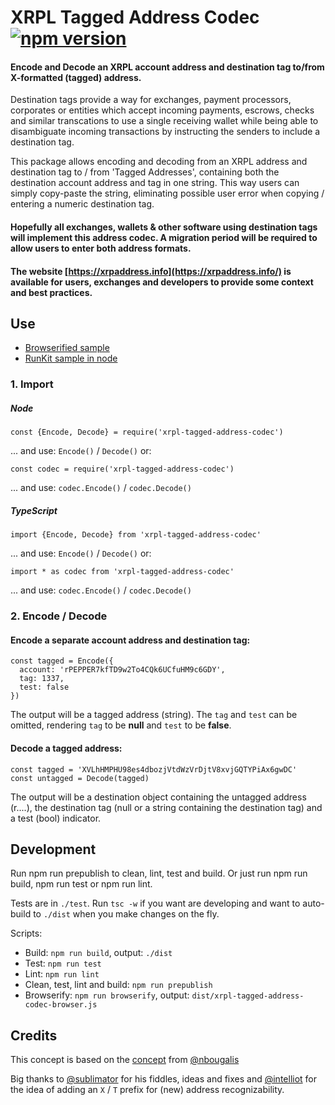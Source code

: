 # XRPL Tagged Address Codec [![npm version](https://badge.fury.io/js/xrpl-tagged-address-codec.svg?1)](https://www.npmjs.com/xrpl-tagged-address-codec)

#### Encode and Decode an XRPL account address and destination tag to/from X-formatted (tagged) address.

Destination tags provide a way for exchanges, payment processors, corporates or entities which accept incoming payments, escrows, checks and similar transcations to use a single receiving wallet while being able to disambiguate incoming transactions by instructing the senders to include a destination tag.

This package allows encoding and decoding from an XRPL address and destination tag to / from 'Tagged Addresses', containing both the destination account address and tag in one string. This way users can simply copy-paste the string, eliminating possible user error when copying / entering a numeric destination tag.

#### Hopefully all exchanges, wallets & other software using destination tags will implement this address codec. A migration period will be required to allow users to enter both address formats.

#### The website [https://xrpaddress.info](https://xrpaddress.info/) is available for users, exchanges and developers to provide some context and best practices.

## Use

 - [Browserified sample](https://jsfiddle.net/WietseWind/05rpvbag/)
 - [RunKit sample in node](https://runkit.com/wietsewind/5cbf111b51e3ee00127b2b59)

### 1. Import

##### Node

```
const {Encode, Decode} = require('xrpl-tagged-address-codec')
```
... and use: `Encode()` / `Decode()` or:

```
const codec = require('xrpl-tagged-address-codec')
```

... and use: `codec.Encode()` / `codec.Decode()`


##### TypeScript
```
import {Encode, Decode} from 'xrpl-tagged-address-codec'
```

... and use: `Encode()` / `Decode()` or:

```
import * as codec from 'xrpl-tagged-address-codec'
```

... and use: `codec.Encode()` / `codec.Decode()`


### 2. Encode / Decode

#### Encode a separate account address and destination tag:

```
const tagged = Encode({
  account: 'rPEPPER7kfTD9w2To4CQk6UCfuHM9c6GDY',
  tag: 1337,
  test: false
})
```

The output will be a tagged address (string). The `tag` and `test` can be omitted, rendering `tag` to be **null** and `test` to be **false**.


#### Decode a tagged address:

```
const tagged = 'XVLhHMPHU98es4dbozjVtdWzVrDjtV8xvjGQTYPiAx6gwDC'
const untagged = Decode(tagged)

```

The output will be a destination object containing the untagged address (r....), the destination tag (null or a string containing the destination tag) and a test (bool) indicator.

## Development

Run npm run prepublish to clean, lint, test and build. Or just run npm run build, npm run test or npm run lint.

Tests are in `./test`. Run `tsc -w` if you want are developing and want to auto-build to `./dist` when you make changes on the fly.

Scripts:

 - Build: `npm run build`, output: `./dist`
 - Test: `npm run test`
 - Lint: `npm run lint`
 - Clean, test, lint and build: `npm run prepublish`
 - Browserify: `npm run browserify`, output: `dist/xrpl-tagged-address-codec-browser.js`

## Credits

This concept is based on the [concept](https://github.com/xrp-community/standards-drafts/issues/6) from [@nbougalis](https://github.com/nbougalis)
 
Big thanks to [@sublimator](https://github.com/sublimator) for his fiddles, ideas and fixes and [@intelliot](https://github.com/intelliot) for the idea of adding an `X` / `T` prefix for (new) address recognizability. 
